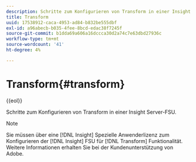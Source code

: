 ```yaml
---
description: Schritte zum Konfigurieren von Transform in einer Insight Server-FSU.
title: Transform
uuid: 17538912-caca-4953-ad84-b832be555dbf
exl-id: a96abecb-b035-4fee-8bcd-edac38f7245f
source-git-commit: b1dda69a606a16dccca30d2a74c7e63dbd27936c
workflow-type: tm+mt
source-wordcount: '41'
ht-degree: 4%

---
```


# Transform{#transform}

{{eol}}

Schritte zum Konfigurieren von Transform in einer Insight Server-FSU.

>[!NOTE]
>
>Sie müssen über eine [!DNL Insight] Spezielle Anwenderlizenz zum Konfigurieren der [!DNL Insight] FSU für [!DNL Transform] Funktionalität. Weitere Informationen erhalten Sie bei der Kundenunterstützung von Adobe.
